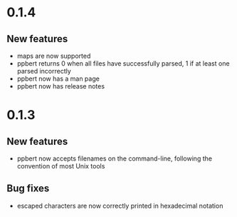 # 0.1.4

## New features

- maps are now supported
- ppbert returns 0 when all files have successfully parsed, 1 if at
  least one parsed incorrectly
- ppbert now has a man page
- ppbert now has release notes


# 0.1.3

## New features

- ppbert now accepts filenames on the command-line, following the
  convention of most Unix tools

## Bug fixes

- escaped characters are now correctly printed in hexadecimal notation
